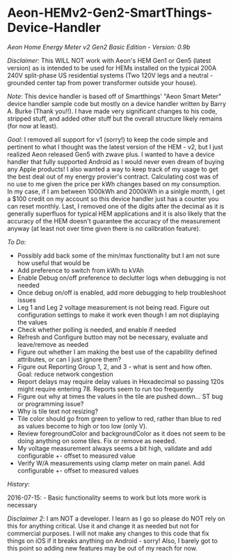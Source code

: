 # Aeon-HEMv2-Gen2-SmartThings-Device-Handler

*Aeon Home Energy Meter v2 Gen2 Basic Edition - Version: 0.9b*

*Disclaimer*: This WILL NOT work with Aeon's HEM Gen1 or Gen5 (latest version) as is intended to be used for HEMs installed on the typical 200A 240V split-phase US residential systems (Two 120V legs and a neutral - grounded center tap from power transformer outside your house).
 
*Note*:	This device handler is based off of Smartthings' "Aeon Smart Meter" device handler sample code but mostly on a device handler written by Barry A. Burke (Thank you!!). I have made very significant changes to his code, stripped stuff, and added other stuff but the overall structure likely remains (for now at least).
 
*Goal*:	I removed all support for v1 (sorry!) to keep the code simple and pertinent to what I thought was the latest version of the HEM - v2, but I just realized Aeon released Gen5 with zwave plus. I wanted to have a device handler that fully supported Android as I would never even dream of buying any Apple products! I also wanted a way to keep track of my usage to get the best deal out of my energy provier's contract. Calculating cost was of no use to me given the price per kWh changes based on my consumption. In my case, if I am between 1000kWh and 2000kWh in a sinlgle month, I get a $100 credit on my account so this device handler just has a counter you can reset monthly. Last, I removed one of the digits after the decimal as it is generally superfluos for typical HEM applications and it is also likely that the accuracy of the HEM doesn't guarantee the accuracy of the measurement anyway (at least not over time given there is no calibration feature).
 
 *To Do*:
 - Possibly add back some of the min/max functionality but I am not sure how useful that would be
 - Add preference to switch from kWh to kVAh
 - Enable Debug on/off preference to declutter logs when debugging is not needed
 - Once debug on/off is enabled, add more debugging to help troubleshoot issues
 - Leg 1 and Leg 2 voltage measurement is not being read. Figure out configuration settings to make it work even though I am not displaying the values
 - Check whether polling is needed, and enable if needed
 - Refresh and Configure button may not be necessary, evaluate and leave/remove as needed
 - Figure out whether I am making the best use of the capability defined attributes, or can I just ignore them?
 - Figure out Reporting Group 1, 2, and 3 - what is sent and how often. Goal: reduce network congestion
 - Report delays may require delay values in Hexadecimal so passing 120s might require entering 78. Reports seem to run too frequently
 - Figure out why at times the values in the tile are pushed down... ST bug or programming issue?
 - Why is tile text not resizing?
 - Tile color should go from green to yellow to red, rather than blue to red as values become to high or too low (only V).
 - Review foregroundColor and backgroundColor as it does not seem to be doing anything on some tiles. Fix or remove as needed.
 - My voltage measurement always seems a bit high, validate and add configurable +- offset to measured value
 - Verify W/A measurements using clamp meter on main panel. Add configurable +- offset to measured values
 
 
 *History*:
  
 2016-07-15:	- Basic functionality seems to work but lots more work is necessary
 
 *Disclaimer 2*:	I am NOT a developer. I learn as I go so please do NOT rely on this for anything critical. Use it and change it as needed but not for commercial purposes. I will not make any changes to this code that fix things on iOS if it breaks anything on Android - sorry! Also, I barely got to this point so adding new features may be out of my reach for now.
